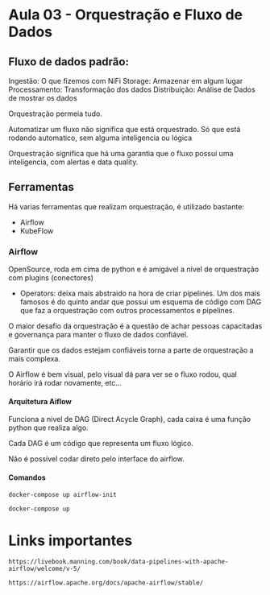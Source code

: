 # Aula 03 - Orquestração e Fluxo de Dados

## Fluxo de dados padrão:
Ingestão: O que fizemos com NiFi
Storage: Armazenar em algum lugar
Processamento: Transformação dos dados
Distribuição: Análise de Dados de mostrar os dados


Orquestração permeia tudo.

Automatizar um fluxo não significa que está orquestrado. Só que está rodando automatico, sem alguma inteligencia ou lógica

Orquestração significa que há uma garantia que o fluxo possui uma inteligencia, com alertas e data quality.

## Ferramentas
Há varias ferramentas que realizam orquestração, é utilizado bastante:
- Airflow
- KubeFlow


### Airflow
OpenSource, roda em cima de python e é amigável a nível de orquestração com plugins (conectores)

- Operators: deixa mais abstraido na hora de criar pipelines. Um dos mais famosos é do quinto andar que possui um esquema de código com DAG que faz a orquestração com outros processamentos e pipelines.

O maior desafio da orquestração é a questão de achar pessoas capacitadas e governança para manter o fluxo de dados confiável.

Garantir que os dados estejam confiáveis torna a parte de orquestração a mais complexa.

O Airflow é bem visual, pelo visual dá para ver se o fluxo rodou, qual horário irá rodar novamente, etc...

#### Arquitetura Aiflow
Funciona a nivel de DAG (Direct Acycle Graph), cada caixa é uma função python que realiza algo.

Cada DAG é um código que representa um fluxo lógico.

Não é possível codar direto pelo interface do airflow.


#### Comandos
```
docker-compose up airflow-init

docker-compose up
```



# Links importantes
```
https://livebook.manning.com/book/data-pipelines-with-apache-airflow/welcome/v-5/

https://airflow.apache.org/docs/apache-airflow/stable/

```
























